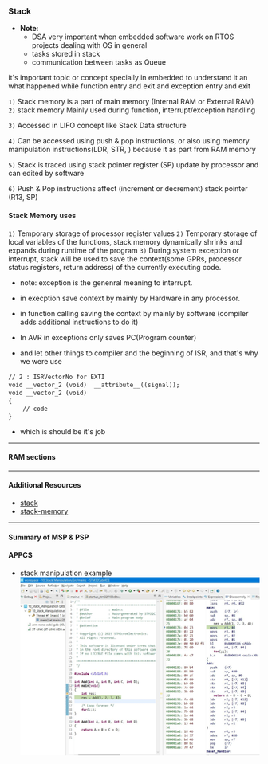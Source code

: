 ### Stack

- **Note**:
  - DSA very important when embedded software work on RTOS projects dealing with OS in general
  - tasks stored in stack
  - communication between tasks as Queue

it's important topic or concept specially in embedded to understand it
an what happened while function entry and exit and exception entry and exit

`1)` Stack memory is a part of main memory (Internal RAM or External RAM)
`2)` stack memory Mainly used during function, interrupt/exception handling

`3)` Accessed in LIFO concept like Stack Data structure

`4)` Can be accessed using push & pop instructions, or also using memory manipulation instructions(LDR, STR, ) because it as part from RAM memory

`5)` Stack is traced using stack pointer register (SP) update by processor and can edited by software

`6)` Push & Pop instructions affect (increment or decrement) stack pointer (R13, SP)

#### Stack Memory uses

`1)` Temporary storage of processor register values
`2)` Temporary storage of local variables of the functions, stack memory dynamically shrinks and expands during runtime of the program
`3)` During system exception or interrupt, stack will be used to save the context(some GPRs, processor status registers, return address) of the currently executing code.

- note: exception is the genenral meaning to interrupt.
- in execption save context by mainly by Hardware in any processor.
- in function calling saving the context by mainly by software (compiler adds additional instructions to do it)

- In AVR in exceptions only saves PC(Program counter)
- and let other things to compiler and the beginning of ISR, and that's why we were use

```
// 2 : ISRVectorNo for EXTI
void __vector_2 (void)  __attribute__((signal));
void __vector_2 (void)
{
	// code
}
```

- which is should be it's job

---

#### RAM sections

---

#### Additional Resources

- [stack](https://ece353.engr.wisc.edu/arm-assembly/stack/)
- [stack-memory](https://www.linkedin.com/pulse/stack-memory-alok-mishra/)

---

#### Summary of MSP & PSP

#### APPCS

- stack manipulation example
  ![alt](../imgs/stack2.JPG)
